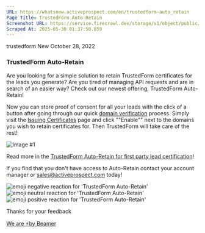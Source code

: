 ```yaml
---
URL: https://whatsnew.activeprospect.com/en/trustedform-auto_retain
Page Title: TrustedForm Auto-Retain
Screenshot URL: https://service.firecrawl.dev/storage/v1/object/public/media/screenshot-2eb99816-1ed9-4d2c-9319-be65e3f14518.png
Scraped At: 2025-05-30 01:37:50.859
---
```


trustedform
New
October 28, 2022

### TrustedForm Auto-Retain

Are you looking for a simple solution to retain TrustedForm certificates for the leads you generate? Are you tired of managing API requests and are in search of an easier way? Check out our newest offering, TrustedForm Auto-Retain!

Now you can store proof of consent for all your leads with the click of a button after going through our quick [domain verification](https://community.activeprospect.com/posts/4649879-verify-domain-ownership) process. Simply visit the [Issuing Certificates](https://app.trustedform.com/certificates/issue) page and click ""Enable"" next to the domains you wish to retain certificates for. Then TrustedForm will take care of the rest!

![Image #1](https://app.getbeamer.com/pictures?id=263138-77-977-9Exbvv70D77-977-977-977-977-9FO-_vQTvv73vv71i77-9e2Ze77-9Zu-_ve-_ve-_vQPvv70f77-977-9eQ..&v=4)

Read more in the [TrustedForm Auto-Retain for first party lead certification](https://community.activeprospect.com/posts/4812756-trustedform-auto-retain-for-first-party-lead-certification)!

If you find that you don't have access to Auto-Retain contact your account manager or sales@activeprospect.com today!

![emoji negative reaction for 'TrustedForm Auto-Retain'](https://app.getbeamer.com/images/emojiNeg.svg)![emoji neutral reaction for 'TrustedForm Auto-Retain'](https://app.getbeamer.com/images/emojiNeut.svg)![emoji positive reaction for 'TrustedForm Auto-Retain'](https://app.getbeamer.com/images/emojiPos.svg)

Thanks for your feedback

[We are ⚡by Beamer](https://www.getbeamer.com/?ref=watermark_MErKJCnu12412_public&company=ActiveProspect&watermarkRef=powered&utm_term=MErKJCnu12412&utm_content=ActiveProspect&utm_source=standalone&utm_medium=footer&utm_campaign=powered)

